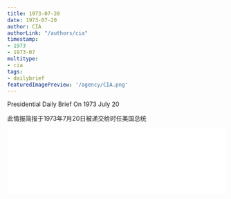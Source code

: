 ```yaml
---
title: 1973-07-20
date: 1973-07-20
author: CIA 
authorLink: "/authors/cia"
timestamp: 
- 1973
- 1973-07
multitype: 
- cia
tags: 
- dailybrief
featuredImagePreview: '/agency/CIA.png'
---
```



Presidential Daily Brief On 1973 July 20

此情报简报于1973年7月20日被递交给时任美国总统

<!--more-->





<div id="over" style="width:100%; overflow:hidden"> <iframe id="sFrame" name="sFrame" frameborder="no" border="0"  allowfullscreen marginwidth="0" scrolling="no" src = " /CIA/1973-07-20.html "  style = " position:absulute; width: 806px; top: 300;" > </iframe> </div>